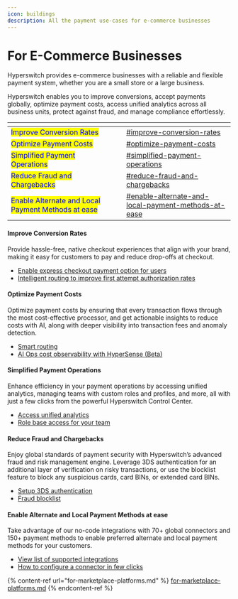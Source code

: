 ```yaml
---
icon: buildings
description: All the payment use-cases for e-commerce businesses
---
```


# For E-Commerce Businesses

Hyperswitch provides e-commerce businesses with a reliable and flexible payment system, whether you are a small store or a large business.

Hyperswitch enables you to improve conversions, accept payments globally, optimize payment costs, access unified analytics across all business units, protect against fraud, and manage compliance effortlessly.

<table data-view="cards"><thead><tr><th></th><th data-hidden></th><th data-hidden></th><th data-hidden data-card-target data-type="content-ref"></th></tr></thead><tbody><tr><td><mark style="color:blue;">Improve Conversion Rates</mark></td><td></td><td></td><td><a href="for-e-commerce-businesses.md#improve-conversion-rates">#improve-conversion-rates</a></td></tr><tr><td><mark style="color:blue;">Optimize Payment Costs</mark></td><td></td><td></td><td><a href="for-e-commerce-businesses.md#optimize-payment-costs">#optimize-payment-costs</a></td></tr><tr><td><mark style="color:blue;">Simplified Payment Operations</mark></td><td></td><td></td><td><a href="for-e-commerce-businesses.md#simplified-payment-operations">#simplified-payment-operations</a></td></tr><tr><td><mark style="color:blue;">Reduce Fraud and Chargebacks</mark></td><td></td><td></td><td><a href="for-e-commerce-businesses.md#reduce-fraud-and-chargebacks">#reduce-fraud-and-chargebacks</a></td></tr><tr><td><mark style="color:blue;">Enable Alternate and Local Payment Methods at ease</mark></td><td></td><td></td><td><a href="for-e-commerce-businesses.md#enable-alternate-and-local-payment-methods-at-ease">#enable-alternate-and-local-payment-methods-at-ease</a></td></tr></tbody></table>

#### Improve Conversion Rates

Provide hassle-free, native checkout experiences that align with your brand, making it easy for customers to pay and reduce drop-offs at checkout.

* [Enable express checkout payment option for users](https://docs.hyperswitch.io/explore-hyperswitch/merchant-controls/integration-guide/web/node-and-react#id-3.-complete-the-checkout-on-the-client)
* [Intelligent routing to improve first attempt authorization rates](https://docs.hyperswitch.io/explore-hyperswitch/payment-flows-and-management/smart-router/intelligent-routing)

#### Optimize Payment Costs

Optimize payment costs by ensuring that every transaction flows through the most cost-effective processor, and get actionable insights to reduce costs with AI, along with deeper visibility into transaction fees and anomaly detection.

* [Smart routing](https://docs.hyperswitch.io/explore-hyperswitch/payment-flows-and-management/smart-router)
* [AI Ops cost observability with HyperSense (Beta)](https://juspay.io/blog/introducing-hypersense)

#### Simplified Payment Operations&#x20;

Enhance efficiency in your payment operations by accessing unified analytics, managing teams with custom roles and profiles, and more, all with just a few clicks from the powerful Hyperswitch Control Center.

* [Access unified analytics ](https://docs.hyperswitch.io/explore-hyperswitch/account-management/analytics-and-operations)
* [Role base access for your team ](https://docs.hyperswitch.io/explore-hyperswitch/account-management/manage-your-team)

#### Reduce Fraud and Chargebacks

Enjoy global standards of payment security with Hyperswitch’s advanced fraud and risk management engine. Leverage 3DS authentication for an additional layer of verification on risky transactions, or use the blocklist feature to block any suspicious cards, card BINs, or extended card BINs.

* [Setup 3DS authentication](https://docs.hyperswitch.io/explore-hyperswitch/payment-flows-and-management/3ds-decision-manager)&#x20;
* [Fraud blocklist](https://docs.hyperswitch.io/explore-hyperswitch/payment-flows-and-management/fraud-and-risk-management/fraud-blocklist)

#### Enable Alternate and Local Payment Methods at ease

Take advantage of our no-code integrations with 70+ global connectors and 150+ payment methods to enable preferred alternate and local payment methods for your customers.

* [View list of supported integrations](https://hyperswitch.io/pm-list) &#x20;
* [How to configure a connector in few clicks](https://docs.hyperswitch.io/hyperswitch-cloud/connectors/activate-connector-on-hyperswitch)

{% content-ref url="for-marketplace-platforms.md" %}
[for-marketplace-platforms.md](for-marketplace-platforms.md)
{% endcontent-ref %}
